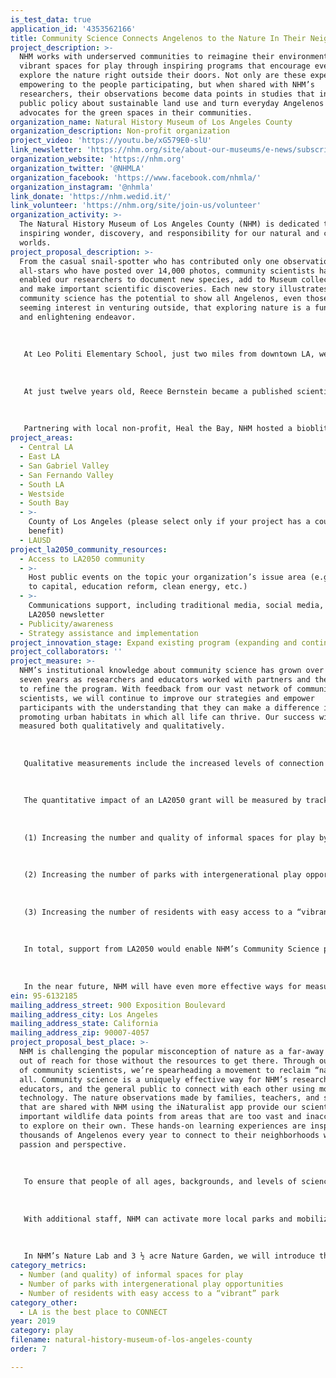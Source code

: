 ```yaml
---
is_test_data: true
application_id: '4353562166'
title: Community Science Connects Angelenos to the Nature In Their Neighborhoods
project_description: >-
  NHM works with underserved communities to reimagine their environments as
  vibrant spaces for play through inspiring programs that encourage everyone to
  explore the nature right outside their doors. Not only are these experiences
  empowering to the people participating, but when shared with NHM’s
  researchers, their observations become data points in studies that inform
  public policy about sustainable land use and turn everyday Angelenos into
  advocates for the green spaces in their communities.
organization_name: Natural History Museum of Los Angeles County
organization_description: Non-profit organization
project_video: 'https://youtu.be/xG579E0-slU'
link_newsletter: 'https://nhm.org/site/about-our-museums/e-news/subscribe'
organization_website: 'https://nhm.org'
organization_twitter: '@NHMLA'
organization_facebook: 'https://www.facebook.com/nhmla/'
organization_instagram: '@nhmla'
link_donate: 'https://nhm.wedid.it/'
link_volunteer: 'https://nhm.org/site/join-us/volunteer'
organization_activity: >-
  The Natural History Museum of Los Angeles County (NHM) is dedicated to
  inspiring wonder, discovery, and responsibility for our natural and cultural
  worlds.
project_proposal_description: >-
  From the casual snail-spotter who has contributed only one observation to the
  all-stars who have posted over 14,000 photos, community scientists have
  enabled our researchers to document new species, add to Museum collections,
  and make important scientific discoveries. Each new story illustrates how
  community science has the potential to show all Angelenos, even those with no
  seeming interest in venturing outside, that exploring nature is a fun, easy,
  and enlightening endeavor. 
   
   
   
   At Leo Politi Elementary School, just two miles from downtown LA, we support Principal Brad Rumble in his efforts to connect students and their families with nature on campus. NHM staff visit the school to conduct wildlife surveys and to train teachers and students on how to use iNaturalist, camera traps, and insect collecting tools. Together, we’ve written blog posts, tested community science kits for local libraries, and created a bilingual local pollinator guide. The Museum even showcases a student's stories about his neighborhood wildlife encounters permanently within our Nature Lab exhibit.
   
   
   
   At just twelve years old, Reece Bernstein became a published scientist when his observation skills and obsession with geckos led to an incredible discovery. Reece had become well acquainted with LA’s reptiles and amphibians as he searched for them in the backyard, schoolyard, and on every family hike. So when Reece came upon a gecko that looked unlike any he’d seen before, he uploaded a photo to NHM’s Reptiles and Amphibians of Southern California (RASCals) project. Greg Pauly, NHM’s Associate Curator of Herpetology, confirmed this was an important scientific discovery—the first time anyone had found an established population of the species in LA—and worked with Reece and his dad to share the news with other scientists in a co-authored research paper. 
   
   
   
   Partnering with local non-profit, Heal the Bay, NHM hosted a bioblitz and cleanup event along Compton Creek. The event focused on finding, identifying, and documenting wildlife with a secondary goal of cleaning up the surrounding area. Over 60 participants and staff showed up to participate and removed over 470 lbs. of trash in the process.
project_areas:
  - Central LA
  - East LA
  - San Gabriel Valley
  - San Fernando Valley
  - South LA
  - Westside
  - South Bay
  - >-
    County of Los Angeles (please select only if your project has a countywide
    benefit)
  - LAUSD
project_la2050_community_resources:
  - Access to LA2050 community
  - >-
    Host public events on the topic your organization’s issue area (e.g. access
    to capital, education reform, clean energy, etc.) 
  - >-
    Communications support, including traditional media, social media, and
    LA2050 newsletter
  - Publicity/awareness
  - Strategy assistance and implementation
project_innovation_stage: Expand existing program (expanding and continuing ongoing successful projects)
project_collaborators: ''
project_measure: >-
  NHM’s institutional knowledge about community science has grown over the last
  seven years as researchers and educators worked with partners and the public
  to refine the program. With feedback from our vast network of community
  scientists, we will continue to improve our strategies and empower
  participants with the understanding that they can make a difference in
  promoting urban habitats in which all life can thrive. Our success will be
  measured both qualitatively and qualitatively. 
   
    
   
   Qualitative measurements include the increased levels of connection that community science participants will feel to the richness of the natural world, the enhanced neighborhood pride, and feelings of acceptance and inclusion found in NHM’s message that nature is everywhere and for everyone. With increased numbers of urban explorers mobilized throughout the city, our understanding of urban nature will grow exponentially. It is only through understanding that we can learn to better appreciate and protect it. The crowdsourced data that community scientists contribute enables city leaders and urban planners to make informed decisions about protecting LA’s natural spaces and ensuring that every community has sustainable places for outdoor play.
   
    
   
   The quantitative impact of an LA2050 grant will be measured by tracking the numbers of community scientists enrolled, numbers of observations submitted through the iNaturalist app and tagged using #NatureinLA on social media, as well as program participation and attendance numbers both onsite at NHM and across LA County. This grant support will help make LA the best place to PLAY in the following ways:
   
    
   
   (1) Increasing the number and quality of informal spaces for play by expanding our Community Science network by 3,000; training 70 more teachers in how to use the iNaturalist app; providing professional development in community science for 350 more teachers to bring back to their classrooms and schoolyards. 
   
    
   
   (2) Increasing the number of parks with intergenerational play opportunities by hosting more bioblitzes in parks and communities across LA County reaching 300 more participants; and hosting additional Nature Days at County Libraries serving 500 additional family members. 
   
   
   
   (3) Increasing the number of residents with easy access to a “vibrant” park by expanding community access to the Summer Nights in the Garden series to 4,000 more people, deepening engagement at Bug Fair for 1,000 people, and facilitating additional programming at Nature Fest for 1,000 people.
   
   
   
   In total, support from LA2050 would enable NHM’s Community Science program to double its impact, connecting 10,000 more Angelenos to the nature in their neighborhoods. 
   
   
   
   In the near future, NHM will have even more effective ways for measuring the impacts of community science participation. Working with science practitioners and researchers from two natural history museums (NHMLA London and California Academy of Sciences), NHM is participating in LEARN CitSci, a 4-year, international research project which aims to better understand how youth learn science and develop Environmental Science Agency (ESA) through their participation in natural history museum citizen science programming. These findings will help science practitioners around the world design programs that can better educate, enable, and empower youth in science.
ein: 95-6132185
mailing_address_street: 900 Exposition Boulevard
mailing_address_city: Los Angeles
mailing_address_state: California
mailing_address_zip: 90007-4057
project_proposal_best_place: >-
  NHM is challenging the popular misconception of nature as a far-away place,
  out of reach for those without the resources to get there. Through our network
  of community scientists, we’re spearheading a movement to reclaim “nature” for
  all. Community science is a uniquely effective way for NHM’s researchers,
  educators, and the general public to connect with each other using mobile app
  technology. The nature observations made by families, teachers, and students
  that are shared with NHM using the iNaturalist app provide our scientists with
  important wildlife data points from areas that are too vast and inaccessible
  to explore on their own. These hands-on learning experiences are inspiring
  thousands of Angelenos every year to connect to their neighborhoods with a new
  passion and perspective. 
   
   
   
   To ensure that people of all ages, backgrounds, and levels of science literacy can participate, NHM offers a wide variety of engagement strategies that respond to the needs of different communities. Designed and facilitated by a dedicated team of community science managers, these programs run continuously throughout the year. Support from LA2050 would increase our community science staffing and resources, enabling us to increase our outreach and impact, with the goal of doubling the number of people served annually.
   
   
   
   With additional staff, NHM can activate more local parks and mobilize thousands of new community scientists every year. Partnering with LA County Parks & Recreation, we will train park staff and develop curriculum related to urban nature exploration for their annual ESTEAM camps. We can host more guided excursions, known as “bioblitzes,” that make nature more accessible in designated high-need neighborhoods across LA. We will add more Nature Days family programming at local libraries to spark new opportunities for intergenerational play. We will increase the number of monthly educator workshops that support hundreds of local teachers with professional development instruction on how to use community science in the classroom, and enhance the urban nature curriculum available to all teachers on our website.
   
   
   
   In NHM’s Nature Lab and 3 ½ acre Nature Garden, we will introduce thousands more visitors to fascinating stories about local wildlife, while our new field guide, Wild LA, will provide readers with easy-to-use instructions on how to explore natural spaces in and around the city. At our annual Nature Fest and Bug Fair, we’ll invite visitors to engage in community science activities, while our Summer Nights in the Garden series will enable the local community to enjoy the space after hours and free of charge. All of the natural wonders that participants find during these outings and activities will be shared with the broader community on the LA Nature Map in our Nature Lab, in our “Nature in LA” blog and Naturalist quarterly magazine, on social media channels, and in academic papers authored by our scientists which inform public policy decisions.
category_metrics:
  - Number (and quality) of informal spaces for play
  - Number of parks with intergenerational play opportunities
  - Number of residents with easy access to a “vibrant” park
category_other:
  - LA is the best place to CONNECT
year: 2019
category: play
filename: natural-history-museum-of-los-angeles-county
order: 7

---
```

